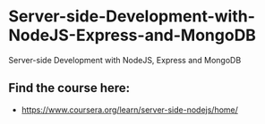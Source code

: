 # Server-side-Development-with-NodeJS-Express-and-MongoDB
Server-side Development with NodeJS, Express and MongoDB

## Find the course here:
* https://www.coursera.org/learn/server-side-nodejs/home/
